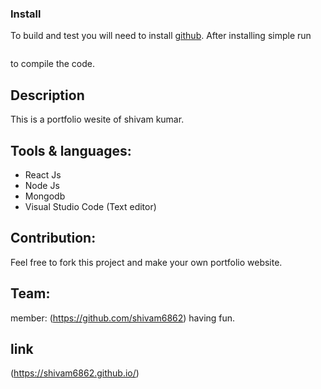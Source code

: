 ### Install

To build and test you will need to install [github](https://github.com/shivam6862/portfolio).  After installing simple run

```sh


```

to compile the code.

## Description

This is a portfolio wesite of shivam kumar.

## Tools & languages:

* React Js
* Node Js
* Mongodb
* Visual Studio Code (Text editor)

## Contribution:

Feel free to fork this project and make your own portfolio website.

## Team:

member: (https://github.com/shivam6862) having fun.

## link

(https://shivam6862.github.io/)
